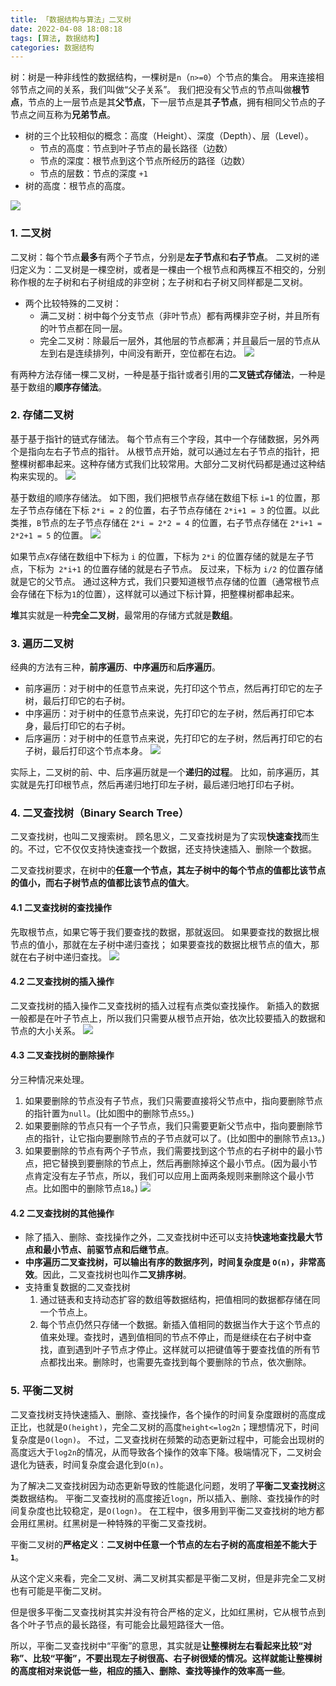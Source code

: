 ```yaml
---
title: 「数据结构与算法」二叉树
date: 2022-04-08 18:08:18
tags: [算法, 数据结构]
categories: 数据结构
---
```


树：树是一种非线性的数据结构，一棵树是`n`（`n>=0`）个节点的集合。
用来连接相邻节点之间的关系，我们叫做“父子关系”。
我们把没有父节点的节点叫做**根节点**，节点的上一层节点是其**父节点**，下一层节点是其**子节点**，拥有相同父节点的子节点之间互称为**兄弟节点**。
<!-- more -->
- 树的三个比较相似的概念：高度（Height）、深度（Depth）、层（Level）。
    + 节点的高度：节点到叶子节点的最长路径（边数）
    + 节点的深度：根节点到这个节点所经历的路径（边数）
    + 节点的层数：节点的深度 `+1`
- 树的高度：根节点的高度。

![](07_01.webp)

### 1. 二叉树
二叉树：每个节点**最多**有两个子节点，分别是**左子节点**和**右子节点**。
二叉树的递归定义为：二叉树是一棵空树，或者是一棵由一个根节点和两棵互不相交的，分别称作根的左子树和右子树组成的非空树；左子树和右子树又同样都是二叉树。
- 两个比较特殊的二叉树：
    + 满二叉树：树中每个分支节点（非叶节点）都有两棵非空子树，并且所有的叶节点都在同一层。
    + 完全二叉树：除最后一层外，其他层的节点都满；并且最后一层的节点从左到右是连续排列，中间没有断开，空位都在右边。
![](07_02.webp)

有两种方法存储一棵二叉树，一种是基于指针或者引用的**二叉链式存储法**，一种是基于数组的**顺序存储法**。


### 2. 存储二叉树
基于基于指针的链式存储法。
每个节点有三个字段，其中一个存储数据，另外两个是指向左右子节点的指针。
从根节点开始，就可以通过左右子节点的指针，把整棵树都串起来。这种存储方式我们比较常用。大部分二叉树代码都是通过这种结构来实现的。
![](07_03.webp)

基于数组的顺序存储法。
如下图，我们把根节点存储在数组下标 `i=1` 的位置，那左子节点存储在下标 `2*i = 2` 的位置，右子节点存储在 `2*i+1 = 3` 的位置。以此类推，`B`节点的左子节点存储在 `2*i = 2*2 = 4` 的位置，右子节点存储在 `2*i+1 = 2*2+1 = 5` 的位置。
![](07_04.webp)

如果节点`X`存储在数组中下标为 `i` 的位置，下标为 `2*i` 的位置存储的就是左子节点，下标为` 2*i+1` 的位置存储的就是右子节点。
反过来，下标为 `i/2` 的位置存储就是它的父节点。
通过这种方式，我们只要知道根节点存储的位置（通常根节点会存储在下标为`1`的位置），这样就可以通过下标计算，把整棵树都串起来。

**堆**其实就是一种**完全二叉树**，最常用的存储方式就是**数组**。


### 3. 遍历二叉树
经典的方法有三种，**前序遍历**、**中序遍历**和**后序遍历**。
- 前序遍历：对于树中的任意节点来说，先打印这个节点，然后再打印它的左子树，最后打印它的右子树。
- 中序遍历：对于树中的任意节点来说，先打印它的左子树，然后再打印它本身，最后打印它的右子树。
- 后序遍历：对于树中的任意节点来说，先打印它的左子树，然后再打印它的右子树，最后打印这个节点本身。
![](07_05.webp)

实际上，二叉树的前、中、后序遍历就是一个**递归的过程**。
比如，前序遍历，其实就是先打印根节点，然后再递归地打印左子树，最后递归地打印右子树。


### 4. 二叉查找树（Binary Search Tree）
二叉查找树，也叫二叉搜索树。
顾名思义，二叉查找树是为了实现**快速查找**而生的。不过，它不仅仅支持快速查找一个数据，还支持快速插入、删除一个数据。

二叉查找树要求，在树中的**任意一个节点，其左子树中的每个节点的值都比该节点的值小，而右子树节点的值都比该节点的值大**。

#### 4.1 二叉查找树的查找操作
先取根节点，如果它等于我们要查找的数据，那就返回。
如果要查找的数据比根节点的值小，那就在左子树中递归查找；
如果要查找的数据比根节点的值大，那就在右子树中递归查找。
![](07_06.webp)

#### 4.2 二叉查找树的插入操作
二叉查找树的插入操作二叉查找树的插入过程有点类似查找操作。
新插入的数据一般都是在叶子节点上，所以我们只需要从根节点开始，依次比较要插入的数据和节点的大小关系。
![](07_07.webp)

#### 4.3 二叉查找树的删除操作
分三种情况来处理。
1. 如果要删除的节点没有子节点，我们只需要直接将父节点中，指向要删除节点的指针置为`null`。(比如图中的删除节点`55`。)
2. 如果要删除的节点只有一个子节点，我们只需要更新父节点中，指向要删除节点的指针，让它指向要删除节点的子节点就可以了。(比如图中的删除节点`13`。)
3. 如果要删除的节点有两个子节点，我们需要找到这个节点的右子树中的最小节点，把它替换到要删除的节点上，然后再删除掉这个最小节点。(因为最小节点肯定没有左子节点，所以，我们可以应用上面两条规则来删除这个最小节点。比如图中的删除节点`18`。)
![](07_08.webp)

#### 4.2 二叉查找树的其他操作
- 除了插入、删除、查找操作之外，二叉查找树中还可以支持**快速地查找最大节点和最小节点、前驱节点和后继节点**。
- **中序遍历二叉查找树，可以输出有序的数据序列，时间复杂度是 `O(n)`，非常高效**。因此，二叉查找树也叫作**二叉排序树**。
- 支持重复数据的二叉查找树
    1. 通过链表和支持动态扩容的数组等数据结构，把值相同的数据都存储在同一个节点上。
    2. 每个节点仍然只存储一个数据。新插入值相同的数据当作大于这个节点的值来处理。查找时，遇到值相同的节点不停止，而是继续在右子树中查找，直到遇到叶子节点才停止。这样就可以把键值等于要查找值的所有节点都找出来。删除时，也需要先查找到每个要删除的节点，依次删除。


### 5. 平衡二叉树
二叉查找树支持快速插入、删除、查找操作，各个操作的时间复杂度跟树的高度成正比，也就是`O(height)`，完全二叉树的高度`height<=log2n`；理想情况下，时间复杂度是`O(logn)`。
不过，二叉查找树在频繁的动态更新过程中，可能会出现树的高度远大于`log2n`的情况，从而导致各个操作的效率下降。极端情况下，二叉树会退化为链表，时间复杂度会退化到`O(n)`。

为了解决二叉查找树因为动态更新导致的性能退化问题，发明了**平衡二叉查找树**这类数据结构。
平衡二叉查找树的高度接近`logn`，所以插入、删除、查找操作的时间复杂度也比较稳定，是`O(logn)`。
在工程中，很多用到平衡二叉查找树的地方都会用红黑树。红黑树是一种特殊的平衡二叉查找树。

平衡二叉树的**严格定义**：**二叉树中任意一个节点的左右子树的高度相差不能大于`1`**。

从这个定义来看，完全二叉树、满二叉树其实都是平衡二叉树，但是非完全二叉树也有可能是平衡二叉树。

但是很多平衡二叉查找树其实并没有符合严格的定义，比如红黑树，它从根节点到各个叶子节点的最长路径，有可能会比最短路径大一倍。

所以，平衡二叉查找树中“平衡”的意思，其实就是**让整棵树左右看起来比较“对称”、比较“平衡”，不要出现左子树很高、右子树很矮的情况。这样就能让整棵树的高度相对来说低一些，相应的插入、删除、查找等操作的效率高一些**。

